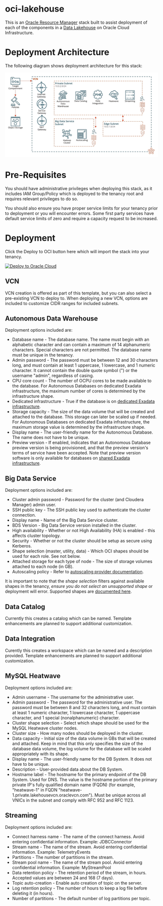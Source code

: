 # oci-lakehouse
This is an [Oracle Resource Manager](https://docs.oracle.com/en-us/iaas/Content/ResourceManager/Concepts/resourcemanager.htm) stack built to assist deployment of each of the components in a [Data Lakehouse](https://www.oracle.com/data-lakehouse/) on Oracle Cloud Infrastructure.

# Deployment Architecture

The following diagram shows deployment architecture for this stack:

![Lakehouse Architecture](images/Lakehouse_Architecture.jpeg)


# Pre-Requisites

You should have administrative privileges when deploying this stack, as it includes IAM Group/Policy which is deployed to the tenancy root and requires relevant privileges to do so.

You should also ensure you have proper service limits for your tenancy prior to deployment or you will encounter errors.  Some first party services have default service limits of zero and require a capacity request to be increased.

# Deployment

Click the Deploy to OCI button here which will import the stack into your tenancy.

[![Deploy to Oracle Cloud](https://oci-resourcemanager-plugin.plugins.oci.oraclecloud.com/latest/deploy-to-oracle-cloud.svg)](https://cloud.oracle.com/resourcemanager/stacks/create?region=home&zipUrl=https://github.com/oracle-quickstart/oci-lakehouse/archive/v1.0.1.zip)

## VCN 

VCN creation is offered as part of this template, but you can also select a pre-existing VCN to deploy to.  When deploying a new VCN, options are included to customize CIDR ranges for included subnets.

## Autonomous Data Warehouse

Deployment options included are:

- Database name - The database name. The name must begin with an alphabetic character and can contain a maximum of 14 alphanumeric characters. Special characters are not permitted. The database name must be unique in the tenancy.
- Admin password - The password must be between 12 and 30 characters long, and must contain at least 1 uppercase, 1 lowercase, and 1 numeric character. It cannot contain the double quote symbol (") or the username "admin", regardless of casing. 
- CPU core count - The number of OCPU cores to be made available to the database. For Autonomous Databases on dedicated Exadata infrastructure, the maximum number of cores is determined by the infrastructure shape.
- Dedicated infrastructure - True if the database is on [dedicated Exadata infrastructure](https://docs.cloud.oracle.com/iaas/Content/Database/Concepts/adbddoverview.htm).
- Storage capacity - The size of the data volume that will be created and attached to the database. This storage can later be scaled up if needed. For Autonomous Databases on dedicated Exadata infrastructure, the maximum storage value is determined by the infrastructure shape. 
- Display name - The user-friendly name for the Autonomous Database. The name does not have to be unique.
- Preview version - If enabled, indicates that an Autonomous Database preview version is being provisioned, and that the preview version's terms of service have been accepted. Note that preview version software is only available for databases on [shared Exadata infrastructure](https://docs.cloud.oracle.com/iaas/Content/Database/Concepts/adboverview.htm#AEI).

## Big Data Service

Deployment options included are:

- Cluster admin password - Password for the cluster (and Cloudera Manager) admin user.
- SSH public key - The SSH public key used to authenticate the cluster connection.
- Display name -  Name of the Big Data Service cluster.
- BDS Version - Big Data Service version installed in the cluster.
- High availability - Whether or not High Availability (HA) is enabled - this affects cluster topology.
- Security - Whether or not the cluster should be setup as secure using Kerberos.
- Shape selection (master, utility, data) - Which OCI shapes should be used for each role.  See not below.
- Attached storage for each type of node - The size of storage volumes attached to each node (in GB).
- Autoscaling policy - Refer to [autoscaling provider documentation](https://registry.terraform.io/providers/hashicorp/oci/latest/docs/resources/bds_auto_scaling_configuration).

It is important to note that the *shape selection* filters against available shapes in the tenancy, *ensure you do not select an unsupported shape* or deployment will error.   Supported shapes are [documented here](https://www.oracle.com/big-data/big-data-service/).

## Data Catalog

Currently this creates a catalog which can be named.   Template enhancements are planned to support additional customization.

## Data Integration

Curently this creates a workspace which can be named and a description provided.   Template enhancements are planned to support additional customization.

## MySQL Heatwave

Deployment options included are:

- Admin username - The username for the administrative user.
- Admin password - The password for the administrative user. The password must be between 8 and 32 characters long, and must contain at least 1 numeric character, 1 lowercase character, 1 uppercase character, and 1 special (nonalphanumeric) character.
- Cluster shape selection - Select which shape should be used for the MySQL Heatwave cluster nodes.
- Cluster size - How many nodes should be deployed in the cluster.
- Data capacity - Initial size of the data volume in GBs that will be created and attached. Keep in mind that this only specifies the size of the database data volume, the log volume for the database will be scaled appropriately with its shape.
- Display name - The user-friendly name for the DB System. It does not have to be unique.
- Description -  User-provided data about the DB System.
- Hostname label - The hostname for the primary endpoint of the DB System. Used for DNS.  The value is the hostname portion of the primary private IP's fully qualified domain name (FQDN) (for example, "heatwave-1" in FQDN "heatwave-1.private.lakehousevcn.oraclevcn.com"). Must be unique across all VNICs in the subnet and comply with RFC 952 and RFC 1123.

## Streaming

Deployment options included are:

- Connect harness name - The name of the connect harness. Avoid entering confidential information. Example: JDBCConnector
- Stream name - The name of the stream. Avoid entering confidential information. Example: TelemetryEvents
- Partitions - The number of partitions in the stream.
- Stream pool name - The name of the stream pool. Avoid entering confidential information. Example: MyStreamPool
- Data retention policy - The retention period of the stream, in hours. Accepted values are between 24 and 168 (7 days).
- Topic auto-creation - Enable auto creation of topic on the server.
- Log retention policy - The number of hours to keep a log file before deleting it (in hours).
- Number of partitions - The default number of log partitions per topic.

